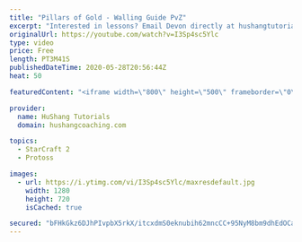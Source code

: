 ```yaml
---
title: "Pillars of Gold - Walling Guide PvZ"
excerpt: "Interested in lessons? Email Devon directly at hushangtutorials@outlook.com ------------------------------------------------------------------------------------------------------- Want to support HuShang Tutorials directly? Patreon is a website where you can contribute a monthly donation that will help"
originalUrl: https://youtube.com/watch?v=I3Sp4sc5Ylc
type: video
price: Free
length: PT3M41S
publishedDateTime: 2020-05-28T20:56:44Z
heat: 50

featuredContent: "<iframe width=\"800\" height=\"500\" frameborder=\"0\" src=\"https://www.youtube.com/embed/I3Sp4sc5Ylc\" allow=\"accelerometer; autoplay; encrypted-media; gyroscope; picture-in-picture\" allowfullscreen></iframe>"

provider:
  name: HuShang Tutorials
  domain: hushangcoaching.com

topics:
  - StarCraft 2
  - Protoss

images:
  - url: https://i.ytimg.com/vi/I3Sp4sc5Ylc/maxresdefault.jpg
    width: 1280
    height: 720
    isCached: true

secured: "bFHkGkz6DJhPIvpbX5rkX/itcxdmS0eknubih62mncCC+95NyM8bm9dhEdOCa+BXYuSXaQE+5F+gUS7XeGANb4KpVh0q2M4T2EA8Tz9x/K25+NJtPFU+UKcRBaesEAq1k3nzBAlRZwNOjHZMVBc5cuVEQgfnoOFYdfCMcdxMZ91spBJmdDyT0Qa+bWeg29JKMhDmzhBoL6XeyN71E8tG4CK34DrAd9odXlehO24Gx175zMH39Vwfx9II8/bUeUtKEL7gsP4nV4OAd00e9LQaLxXpcpLJbb0JMDY1UPmRF805Z7SNjHRV0608dgYIBBLK/JpfCr3FjKSzx9mjbVOmLgv9+MfoH4b9z1pPK624WS4QPR5nCLGXaQKuTQf08RxsPLiFVJGXTq2IlTlMJLPMgJYYbw7cVIFZgFPoXDrNVG0=;JrcWTWblOSaRFoBY1N8fPQ=="
---
```


